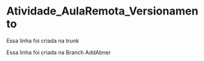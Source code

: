 # Atividade_AulaRemota_Versionamento

Essa linha foi criada na trunk

Essa linha foi criada na Branch AddAbner
